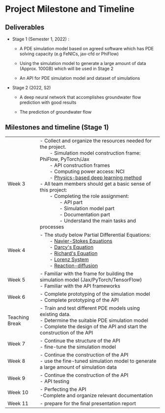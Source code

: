 # Project Milestone and Timeline

## Deliverables

- Stage 1 (Semester 1, 2022) :

  - A PDE simulation model based on agreed software which has PDE solving capacity (e.g FeNICs, jax-cfd or PhiFlow)

  - Using the simulation model to generate a large amount of data (Approx. 100GB) which will be used in Stage 2

  - An API for PDE simulation model and dataset of simulations

- Stage 2 (2022, S2)

  - A deep neural network that accomplishes groundwater flow prediction with good results

  - The prediction of groundwater flow

## Milestones and timeline (Stage 1)

|||
|-|-|
|Week 3|- Collect and organize the resources needed for the project.</br> &emsp;&emsp;- Simulation model construction frame: PhiFlow, PyTorch/Jax</br> &emsp;&emsp;- API construction frames</br> &emsp;&emsp;- Computing power access: NCI</br> &emsp;&emsp;- [Physics-based deep learning method](https://physicsbaseddeeplearning.org/intro.html)</br> - All team members should get a basic sense of this project:</br> &emsp;&emsp;- Completing the role assignment:</br>&emsp;&emsp;&emsp;&emsp;- API part</br> &emsp;&emsp;&emsp;&emsp;- Simulation model part</br> &emsp;&emsp;&emsp;&emsp;- Documentation part</br> &emsp;&emsp;&emsp;&emsp;- Understand the main tasks and processes|
|Week 4|- The study below Partial Differential Equations:</br> &emsp;&emsp;- [Navier-Stokes Equations](https://en.wikipedia.org/wiki/Navier%E2%80%93Stokes_equations)</br> &emsp;&emsp;- [Darcy's Equation](https://en.wikipedia.org/wiki/Darcy%27s_law)</br> &emsp;&emsp;- [Richard's Equation](https://en.wikipedia.org/wiki/Richards_equation)</br> &emsp;&emsp;- [Lorenz System](https://en.wikipedia.org/wiki/Lorenz_system)</br> &emsp;&emsp;- [Reaction-diffusion](https://en.wikipedia.org/wiki/Reaction%E2%80%93diffusion_system)|
|Week 5| - Familiar with the frame for building the simulation model (Jax/PyTorch/TensorFlow)</br>- Familiar with the API frameworks|
|Week 6|- Complete prototyping of the simulation model</br>- Complete prototyping of the API|
|Teaching Break|- Train and test different PDE models using existing data.</br> - Determine the suitable PDE simulation model</br> - Complete the design of the API and start the construction of the API|
|Week 7|- Continue the structure of the API</br> - fine-tune the simulation model|
|Week 8|- Continue the construction of the API</br> - use the fine-tuned simulation model to generate a large amount of simulation data|
|Week 9|- Continue the construction of the API</br> - API testing|
|Week 10|- Perfecting the API</br> -Complete and organize relevant documentation|
|Week 11|- prepare for the final presentation report|
